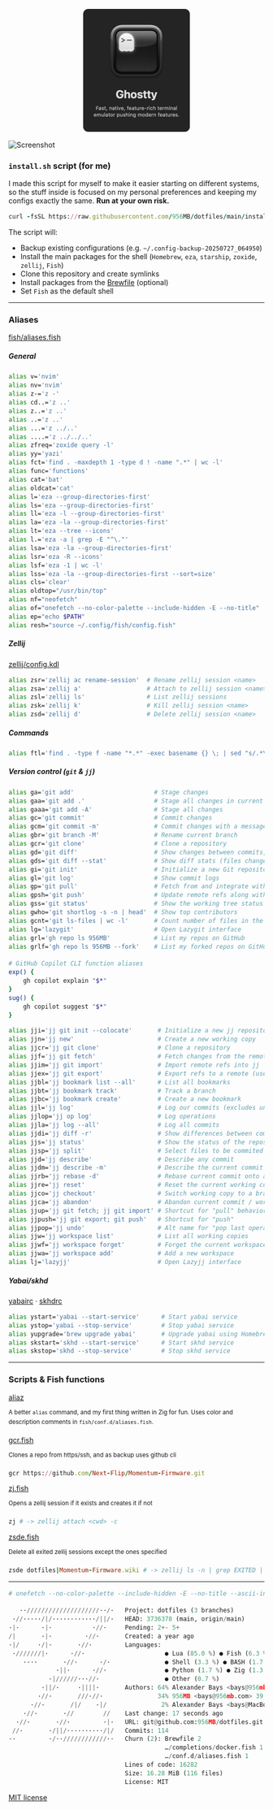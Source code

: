 <p align="center">
    <a href="https://github.com/ghostty-org/ghostty">
        <img src="./img/ghostty.png" alt="ghostty" width="210">
    </a>
</p>

![Screenshot](./img/Screenshot_2024-12-08_at_6.27.59_AM.png)

### `install.sh` script (for me)

I made this script for myself to make it easier starting on different systems, so the stuff inside is focused on my personal preferences and keeping my configs exactly the same. **Run at your own risk.**

```ruby
curl -fsSL https://raw.githubusercontent.com/956MB/dotfiles/main/install.sh | bash
```

The script will:

-   Backup existing configurations (e.g. `~/.config-backup-20250727_064950`)
-   Install the main packages for the shell (`Homebrew`, `eza`, `starship`, `zoxide`, `zellij`, `Fish`)
-   Clone this repository and create symlinks
-   Install packages from the [Brewfile](./Brewfile) (optional)
-   Set `Fish` as the default shell

---

### Aliases

[fish/aliases.fish](./fish/conf.d/aliases.fish)

##### General

```bash
alias v='nvim'                                                         # Open neovim
alias nv='nvim'                                                        # Open neovim (alternative)
alias z-='z -'                                                         # Navigate to previous directory using zoxide
alias cd..='z ..'                                                      # Go up one directory using zoxide
alias z..='z ..'                                                       # Go up one directory using zoxide (alternative)
alias ..='z ..'                                                        # Go up one directory using zoxide
alias ...='z ../..'                                                    # Go up two directories using zoxide
alias ....='z ../../..'                                                # Go up three directories using zoxide
alias zfreq='zoxide query -l'                                          # List most frequently used directories
alias yy='yazi'                                                        # Open yazi
alias fct='find . -maxdepth 1 -type d ! -name ".*" | wc -l'            # Count number of directories in the current directory (excluding hidden ones)
alias func='functions'                                                 # List all functions
alias cat='bat'                                                        # Use bat instead of cat
alias oldcat='cat'                                                     # Use original cat
alias l='eza --group-directories-first'                                # List with icons, directories first
alias ls='eza --group-directories-first'                               # List with icons, directories first
alias ll='eza -l --group-directories-first'                            # Long format with icons
alias la='eza -la --group-directories-first'                           # List all (including hidden) with icons
alias lt='eza --tree --icons'                                          # Tree view with icons
alias l.='eza -a | grep -E "^\."'                                      # Show only hidden files
alias lsa='eza -la --group-directories-first'                          # List all with icons (including hidden)
alias lsr='eza -R --icons'                                             # List recursively
alias lsf='eza -1 | wc -l'                                             # Count number of files
alias lss='eza -la --group-directories-first --sort=size'              # Sort by size
alias cls='clear'                                                      # Clear the terminal screen
alias oldtop="/usr/bin/top"                                            # Run the original top command
alias nf="neofetch"                                                    # Display system information using neofetch
alias of="onefetch --no-color-palette --include-hidden -E --no-title"  # Display git repository information using onefetch
alias ep="echo $PATH"                                                  # Print the PATH environment variable
alias resh="source ~/.config/fish/config.fish"                         # Reload the fish configuration
```

##### Zellij

[zellij/config.kdl](./zellij/config.kdl)

```bash
alias zsr='zellij ac rename-session'  # Rename zellij session <name>
alias zsa='zellij a'                  # Attach to zellij session <name>
alias zsl='zellij ls'                 # List zellij sessions
alias zsk='zellij k'                  # Kill zellij session <name>
alias zsd='zellij d'                  # Delete zellij session <name>
```

##### Commands

```bash
alias ftl='find . -type f -name "*.*" -exec basename {} \; | sed "s/.*\.//" | sort -u'  # List unique file extensions in current directory
```

##### Version control (`git` & `jj`)

```bash
alias ga='git add'                      # Stage changes
alias gaa='git add .'                   # Stage all changes in current directory
alias gaaa='git add -A'                 # Stage all changes
alias gc='git commit'                   # Commit changes
alias gcm='git commit -m'               # Commit changes with a message
alias gbr='git branch -M'               # Rename current branch
alias gcr='git clone'                   # Clone a repository
alias gd='git diff'                     # Show changes between commits, commit and working tree, etc.
alias gds='git diff --stat'             # Show diff stats (files changed, insertions, deletions)
alias gi='git init'                     # Initialize a new Git repository
alias gl='git log'                      # Show commit logs
alias gp='git pull'                     # Fetch from and integrate with another repository or a local branch
alias gpsh='git push'                   # Update remote refs along with associated objects
alias gss='git status'                  # Show the working tree status
alias gwho='git shortlog -s -n | head'  # Show top contributors
alias gcnt='git ls-files | wc -l'       # Count number of files in the repository
alias lg='lazygit'                      # Open Lazygit interface
alias grl='gh repo ls 956MB'            # List my repos on GitHub
alias grlf='gh repo ls 956MB --fork'    # List my forked repos on GitHub

# GitHub Copilot CLI function aliases
exp() {
    gh copilot explain "$*"
}
sug() {
    gh copilot suggest "$*"
}
```

```bash
alias jji='jj git init --colocate'       # Initialize a new jj repository
alias jjn='jj new'                       # Create a new working copy
alias jjcr='jj git clone'                # Clone a repository
alias jjf='jj git fetch'                 # Fetch changes from the remote
alias jjim='jj git import'               # Import remote refs into jj
alias jjex='jj git export'               # Export refs to a remote (use normal git push afterwards)
alias jjbl='jj bookmark list --all'      # List all bookmarks
alias jjbt='jj bookmark track'           # Track a branch
alias jjbc='jj bookmark create'          # Create a new bookmark
alias jjl='jj log'                       # Log our commits (excludes untracked remote branches)
alias jjlop='jj op log'                  # Log operations
alias jjla='jj log --all'                # Log all commits
alias jjdi='jj diff -r'                  # Show differences between commits
alias jjs='jj status'                    # Show the status of the repository
alias jjsp='jj split'                    # Select files to be commited and create new working copy
alias jjd='jj describe'                  # Describe any commit
alias jjdm='jj describe -m'              # Describe the current commit with message
alias jjrb='jj rebase -d'                # Rebase current commit onto a different branch
alias jjre='jj reset'                    # Reset the current working copy to a specific commit
alias jjco='jj checkout'                 # Switch working copy to a branch/commit
alias jjca='jj abandon'                  # Abandon current commit / working copy
alias jjup='jj git fetch; jj git import' # Shortcut for "pull" behavior
alias jjpush='jj git export; git push'   # Shortcut for "push"
alias jjpop='jj undo'                    # Alt name for "pop last operation"
alias jjw='jj workspace list'            # List all working copies
alias jjwf='jj workspace forget'         # Forget the current workspace (or given name)
alias jjwa='jj workspace add'            # Add a new workspace
alias lj='lazyjj'                        # Open Lazyjj interface
```

##### Yabai/skhd

[yabairc](./yabai/.yabairc) · [skhdrc](/yabai/..skhdrc)

```bash
alias ystart='yabai --start-service'      # Start yabai service
alias ystop='yabai --stop-service'        # Stop yabai service
alias yupgrade='brew upgrade yabai'       # Upgrade yabai using Homebrew
alias skstart='skhd --start-service'      # Start skhd service
alias skstop='skhd --stop-service'        # Stop skhd service
```

---

### Scripts & Fish functions

[aliaz](./scripts/zig/aliaz)

<sup>A better `alias` command, and my first thing written in Zig for fun. Uses color and description comments in `fish/conf.d/aliases.fish`.</sup>

[gcr.fish](./fish/functions/gcr.fish)

<sup>Clones a repo from https/ssh, and as backup uses github cli</sup>

```ruby
gcr https://github.com/Next-Flip/Momentum-Firmware.git
```

[zj.fish](./fish/functions/zj.fish)

<sup>Opens a zellij session if it exists and creates it if not</sup>

```ruby
zj # -> zellij attach <cwd> -c
```

[zsde.fish](./fish/functions/zsde.fish)

<sup>Delete all exited zellij sessions except the ones specified</sup>

```ruby
zsde dotfiles|Momentum-Firmware.wiki # -> zellij ls -n | grep EXITED | grep -v "dotfiles\|Momentum-Firmware.wiki" | awk '{print $1}' | xargs -I {} zellij d {}
```

---

```python
# onefetch --no-color-palette --include-hidden -E --no-title --ascii-input "$(cat ./logo.txt)"

   ··////////////////////··/·   Project: dotfiles (3 branches)
 ·//·····/|/············/||/·   HEAD: 3736378 (main, origin/main)
·|·      ·|·           ·//·     Pending: 2+- 5+
/|       ·|·         ·//·       Created: a year ago
·|/     ·/|·       ·//·         Languages:
 ·///////|·      ·//·                      ● Lua (85.0 %) ● Fish (6.3 %)
    ····       ·//·      ·/·               ● Shell (3.3 %) ● BASH (1.7 %)
             ·||·      ·//·                ● Python (1.7 %) ● Zig (1.3 %)
           ·|//////···//·                  ● Other (0.7 %)
         ·||/·     ·||||·       Authors: 64% Alexander Bays <bays@956mb.com> 73
        ·//·       ///·//·               34% 956MB <bays@956mb.com> 39
      ·//·       /|/    ·|/               2% Alexander Bays <bays@MacBookPro.attlocal.net> 2
    ·//·       ·//        //    Last change: 17 seconds ago
  ·//·       ·//·         ·|·   URL: git@github.com:956MB/dotfiles.git
 //·       ·/||/··········/|/   Commits: 114
··         ·/··////////////··   Churn (2): Brewfile 2
                                           …/completions/docker.fish 1
                                           …/conf.d/aliases.fish 1
                                Lines of code: 16282
                                Size: 16.28 MiB (116 files)
                                License: MIT
```

[MIT license](./LICENSE)
